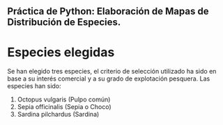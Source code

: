 ## Práctica de Python: Elaboración de Mapas de Distribución de Especies. ##

# Especies elegidas #
Se han elegido tres especies, el criterio de selección utilizado ha sido en base a su interés comercial y a su grado de explotación pesquera. Las especies han sido:

1. Octopus vulgaris (Pulpo común)
2. Sepia officinalis (Sepia o Choco)
3. Sardina pilchardus (Sardina)